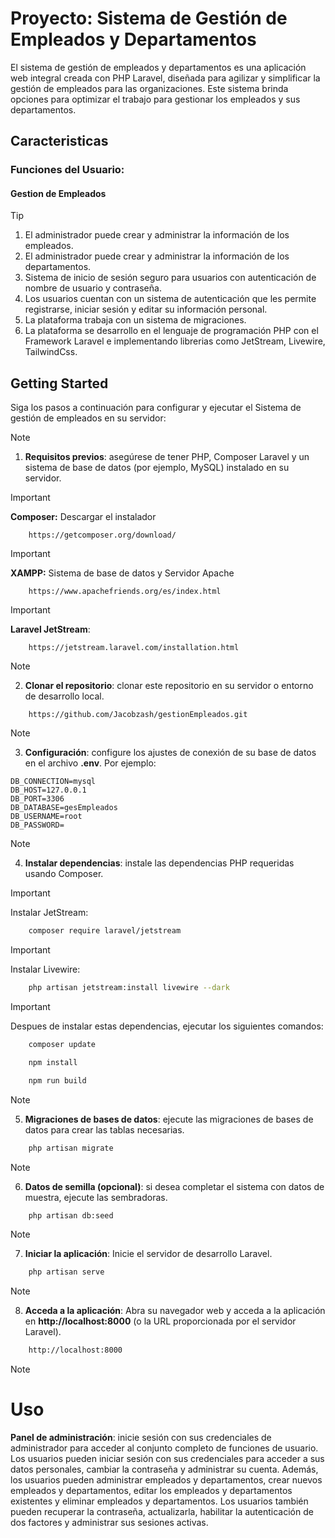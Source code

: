# Proyecto: Sistema de Gestión de Empleados y Departamentos

El sistema de gestión de empleados y departamentos es una aplicación web integral creada con PHP Laravel, diseñada para agilizar y simplificar la gestión de empleados para las organizaciones. Este sistema brinda opciones para optimizar el trabajo para gestionar los empleados y sus departamentos.

## Caracteristicas

### Funciones del Usuario:

#### Gestion de Empleados

> [!TIP]
> 1. El administrador puede crear y administrar la información de los empleados.
> 2. El administrador puede crear y administrar la información de los departamentos.
> 3. Sistema de inicio de sesión seguro para usuarios con autenticación de nombre de usuario y contraseña.
> 4. Los usuarios cuentan con un sistema de autenticación que les permite registrarse, iniciar sesión y editar su información personal.
> 5. La plataforma trabaja con un sistema de migraciones.
> 6. La plataforma se desarrollo en el lenguaje de programación PHP con el Framework Laravel e implementando librerias como JetStream, Livewire, TailwindCss.

## Getting Started

Siga los pasos a continuación para configurar y ejecutar el Sistema de gestión de empleados en su servidor:

> [!NOTE]
> 1. **Requisitos previos**: asegúrese de tener PHP, Composer Laravel y un sistema de base de datos (por ejemplo, MySQL) instalado en su servidor.

> [!IMPORTANT]
>**Composer:** Descargar el instalador

```
    https://getcomposer.org/download/
```
    
> [!IMPORTANT]
>**XAMPP:** Sistema de base de datos y Servidor Apache

```
    https://www.apachefriends.org/es/index.html
```

> [!IMPORTANT]
>**Laravel JetStream**:

```
    https://jetstream.laravel.com/installation.html
```

> [!NOTE]
> 2. **Clonar el repositorio**: clonar este repositorio en su servidor o entorno de desarrollo local.

```
    https://github.com/Jacobzash/gestionEmpleados.git
```

> [!NOTE]
> 3.  **Configuración**: configure los ajustes de conexión de su base de datos en el archivo **.env**. Por ejemplo:

```
DB_CONNECTION=mysql
DB_HOST=127.0.0.1
DB_PORT=3306
DB_DATABASE=gesEmpleados
DB_USERNAME=root
DB_PASSWORD=
```

> [!NOTE]
> 4. **Instalar dependencias**: instale las dependencias PHP requeridas usando Composer.

> [!IMPORTANT]
>Instalar JetStream:

```bash
    composer require laravel/jetstream
```

> [!IMPORTANT]
>Instalar Livewire:

```bash
    php artisan jetstream:install livewire --dark
```

> [!IMPORTANT]
>Despues de instalar estas dependencias, ejecutar los siguientes comandos:

```bash
    composer update

    npm install

    npm run build
```

> [!NOTE]
>5.  **Migraciones de bases de datos**: ejecute las migraciones de bases de datos para crear las tablas necesarias.

```bash
    php artisan migrate
```

> [!NOTE]
>6.  **Datos de semilla (opcional)**: si desea completar el sistema con datos de muestra, ejecute las sembradoras.

```bash
    php artisan db:seed
```

> [!NOTE]
>7.  **Iniciar la aplicación**: Inicie el servidor de desarrollo Laravel.

```bash
    php artisan serve
```

> [!NOTE]
>8.  **Acceda a la aplicación**: Abra su navegador web y acceda a la aplicación en **http://localhost:8000** (o la URL proporcionada por el servidor Laravel).

```bash
    http://localhost:8000
```

> [!NOTE]
> # Uso

**Panel de administración**: inicie sesión con sus credenciales de administrador para acceder al conjunto completo de funciones de usuario. Los usuarios pueden iniciar sesión con sus credenciales para acceder a sus datos personales, cambiar la contraseña y administrar su cuenta. Además, los usuarios pueden administrar empleados y departamentos, crear nuevos empleados y departamentos, editar los empleados y departamentos existentes y eliminar empleados y departamentos. Los usuarios también pueden recuperar la contraseña, actualizarla, habilitar la autenticación de dos factores y administrar sus sesiones activas.
